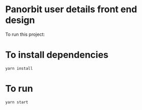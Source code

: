 # Panorbit user details front end design

To run this project: 

# To install dependencies 

`yarn install`

# To run

`yarn start`
